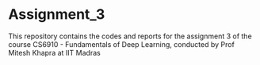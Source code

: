 # Assignment_3
This repository contains the codes and reports for the assignment 3 of the course CS6910 - Fundamentals of Deep Learning, conducted by Prof Mitesh Khapra at IIT Madras
